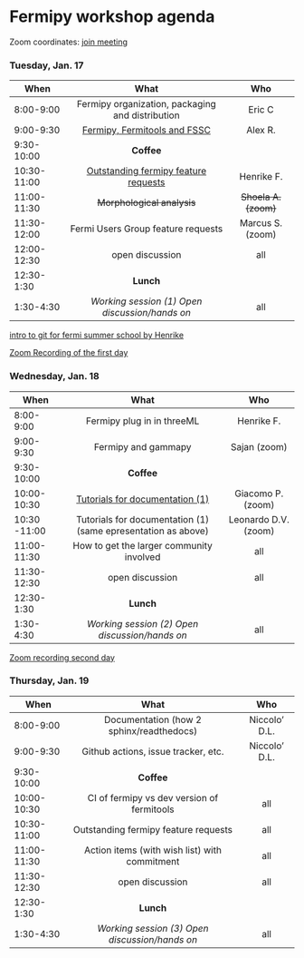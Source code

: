 # Fermipy workshop agenda

Zoom coordinates: [join meeting](https://stanford.zoom.us/j/96095089323?pwd=ZzQ2WjJLWDJhOGVFK3RWbzRWSkRpdz09)


### Tuesday, Jan. 17

| When        | What           |    Who |
| ------------- |:-------------:|:-------------:|  
| 8:00-9:00     | Fermipy organization, packaging and distribution |  Eric C |
| 9:00-9:30     | [Fermipy, Fermitools and FSSC](slides/Reustle_Fermipy_workshop_2023.pdf) | Alex R. |
| 9:30-10:00    | **Coffee** |    | 
| 10:30-11:00    | [Outstanding fermipy feature requests](slides/fermipy_issues_20230117.pdf) | Henrike F. | 
| 11:00-11:30    | ~~Morphological analysis~~ |  ~~Shoela A. (zoom)~~ | 
| 11:30-12:00    | Fermi Users Group feature requests |  Marcus S. (zoom) | 
| 12:00-12:30    | open discussion |  all | 
| 12:30-1:30    | **Lunch** |   | 
| 1:30-4:30    | *Working session (1) Open discussion/hands on* | all |

[intro to git for fermi summer school by Henrike](https://confluence.slac.stanford.edu/display/LSP/Fermi+Summer+School+2022?preview=/341267041/348361532/git-intro.pdf)

[Zoom Recording of the first day](https://stanford.zoom.us/rec/share/-ngROg7o1hdwIaFxGhQEv9ynoqMkG811whH4rtY-okkf5AZgyfKrd2I-HyVW3yvd.vVo9gOcuvQiXPGJa)

### Wednesday, Jan. 18

| When        | What           |    Who |
| ------------- |:-------------:|:-------------:|  
| 8:00-9:00     | Fermipy plug in in threeML |  Henrike F. |
| 9:00-9:30     | Fermipy and gammapy | Sajan (zoom) |
| 9:30-10:00    | **Coffee** |    | 
| 10:00-10:30    | [Tutorials for documentation (1)](slides/Fermipy_workshop_tutorial_documentation.pdf) | Giacomo P. (zoom)|
| 10:30 -11:00    | Tutorials for documentation (1) (same epresentation as above) |  Leonardo D.V. (zoom) | 
| 11:00-11:30    | How to get the larger community involved |  all | 
| 11:30-12:30    | open discussion |  all | 
| 12:30-1:30    | **Lunch** |   | 
| 1:30-4:30    | *Working session (2) Open discussion/hands on* | all |

[Zoom recording second day](https://stanford.zoom.us/rec/share/vvBYDG7ahIeeCKj9q_PiWzToSRgOK27aEK0RQvqZv-iucwKfZK0IfLHuyc1M2F9u.izk6A23d7dangXqR)

### Thursday, Jan. 19

| When        | What           |    Who |
| ------------- |:-------------:|:-------------:|  
| 8:00-9:00     | Documentation (how 2 sphinx/readthedocs) |  Niccolo’ D.L. |
| 9:00-9:30     | Github actions, issue tracker, etc.|  Niccolo’ D.L. |
| 9:30-10:00    | **Coffee** |    | 
| 10:00-10:30    | CI of fermipy vs dev version of fermitools | all | 
| 10:30-11:00    | Outstanding fermipy feature requests  |  all | 
| 11:00-11:30    | Action items (with wish list) with commitment |  all | 
| 11:30-12:30    | open discussion |  all | 
| 12:30-1:30    | **Lunch** |   | 
| 1:30-4:30    | *Working session (3) Open discussion/hands on* | all |
